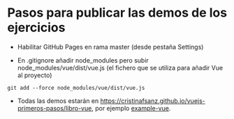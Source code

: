 # Pasos para publicar las demos de los ejercicios

- Habilitar GitHub Pages en rama master (desde pestaña Settings)

- En .gitignore añadir node_modules pero subir node_modules/vue/dist/vue.js (el fichero que se utiliza para añadir Vue al proyecto)

```
git add --force node_modules/vue/dist/vue.js
```

- Todas las demos estarán en https://cristinafsanz.github.io/vuejs-primeros-pasos/libro-vue, por ejemplo [example-vue](https://cristinafsanz.github.io/vuejs-primeros-pasos/libro-vue/capitulo1/example-vue).